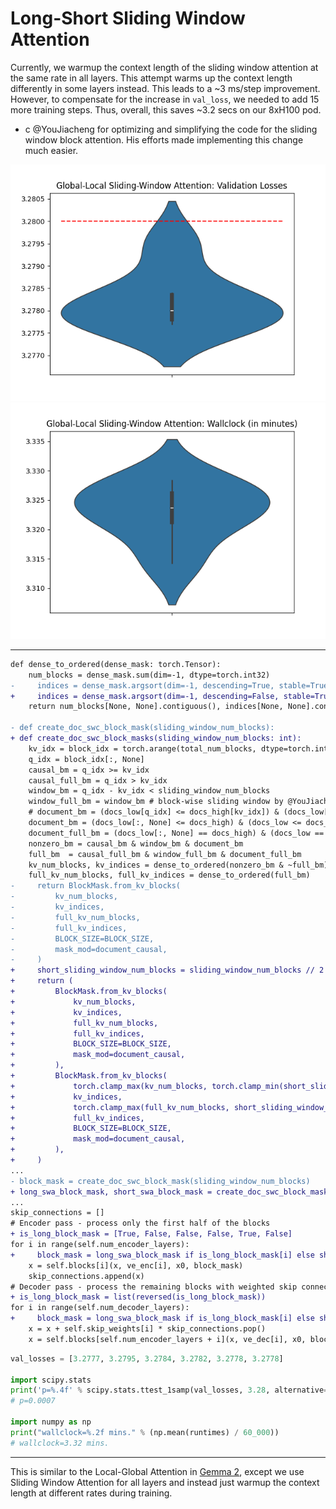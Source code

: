 # Long-Short Sliding Window Attention

Currently, we warmup the context length of the sliding window attention at the same rate in all layers. This attempt warms up the context length differently in some layers instead. This leads to a ~3 ms/step improvement. However, to compensate for the increase in `val_loss`, we needed to add 15 more training steps. Thus, overall, this saves ~3.2 secs on our 8xH100 pod.

- c @YouJiacheng for optimizing and simplifying the code for the sliding window block attention. His efforts made implementing this change much easier.

![](global_local_swa_val_losses.png)
![](global_local_swa_wallclock.png)

---

```diff
def dense_to_ordered(dense_mask: torch.Tensor):
    num_blocks = dense_mask.sum(dim=-1, dtype=torch.int32)
-     indices = dense_mask.argsort(dim=-1, descending=True, stable=True).to(torch.int32)
+     indices = dense_mask.argsort(dim=-1, descending=False, stable=True).flip(-1).to(torch.int32)
    return num_blocks[None, None].contiguous(), indices[None, None].contiguous()

- def create_doc_swc_block_mask(sliding_window_num_blocks):
+ def create_doc_swc_block_masks(sliding_window_num_blocks: int):
    kv_idx = block_idx = torch.arange(total_num_blocks, dtype=torch.int32, device='cuda')
    q_idx = block_idx[:, None]
    causal_bm = q_idx >= kv_idx
    causal_full_bm = q_idx > kv_idx
    window_bm = q_idx - kv_idx < sliding_window_num_blocks
    window_full_bm = window_bm # block-wise sliding window by @YouJiacheng
    # document_bm = (docs_low[q_idx] <= docs_high[kv_idx]) & (docs_low[kv_idx] <= docs_high[q_idx])
    document_bm = (docs_low[:, None] <= docs_high) & (docs_low <= docs_high[:, None])
    document_full_bm = (docs_low[:, None] == docs_high) & (docs_low == docs_high[:, None])
    nonzero_bm = causal_bm & window_bm & document_bm
    full_bm  = causal_full_bm & window_full_bm & document_full_bm
    kv_num_blocks, kv_indices = dense_to_ordered(nonzero_bm & ~full_bm)
    full_kv_num_blocks, full_kv_indices = dense_to_ordered(full_bm)
-     return BlockMask.from_kv_blocks(
-         kv_num_blocks,
-         kv_indices,
-         full_kv_num_blocks,
-         full_kv_indices,
-         BLOCK_SIZE=BLOCK_SIZE,
-         mask_mod=document_causal,
-     )
+     short_sliding_window_num_blocks = sliding_window_num_blocks // 2
+     return (
+         BlockMask.from_kv_blocks(
+             kv_num_blocks,
+             kv_indices,
+             full_kv_num_blocks,
+             full_kv_indices,
+             BLOCK_SIZE=BLOCK_SIZE,
+             mask_mod=document_causal,
+         ),
+         BlockMask.from_kv_blocks(
+             torch.clamp_max(kv_num_blocks, torch.clamp_min(short_sliding_window_num_blocks - full_kv_num_blocks, 1)),
+             kv_indices,
+             torch.clamp_max(full_kv_num_blocks, short_sliding_window_num_blocks - 1),
+             full_kv_indices,
+             BLOCK_SIZE=BLOCK_SIZE,
+             mask_mod=document_causal,
+         ),
+     )
...
- block_mask = create_doc_swc_block_mask(sliding_window_num_blocks)
+ long_swa_block_mask, short_swa_block_mask = create_doc_swc_block_masks(sliding_window_num_blocks)
...
skip_connections = []
# Encoder pass - process only the first half of the blocks
+ is_long_block_mask = [True, False, False, False, True, False]
for i in range(self.num_encoder_layers):
+     block_mask = long_swa_block_mask if is_long_block_mask[i] else short_swa_block_mask
    x = self.blocks[i](x, ve_enc[i], x0, block_mask)
    skip_connections.append(x)
# Decoder pass - process the remaining blocks with weighted skip connections
+ is_long_block_mask = list(reversed(is_long_block_mask))
for i in range(self.num_decoder_layers):
+     block_mask = long_swa_block_mask if is_long_block_mask[i] else short_swa_block_mask
    x = x + self.skip_weights[i] * skip_connections.pop()
    x = self.blocks[self.num_encoder_layers + i](x, ve_dec[i], x0, block_mask)
```

```python
val_losses = [3.2777, 3.2795, 3.2784, 3.2782, 3.2778, 3.2778]

import scipy.stats
print('p=%.4f' % scipy.stats.ttest_1samp(val_losses, 3.28, alternative='less').pvalue)
# p=0.0007

import numpy as np
print("wallclock=%.2f mins." % (np.mean(runtimes) / 60_000))
# wallclock=3.32 mins.
```

---

This is similar to the Local-Global Attention in [Gemma 2](https://arxiv.org/pdf/2408.00118), except we use Sliding Window Attention for all layers and instead just warmup the context length at different rates during training.
